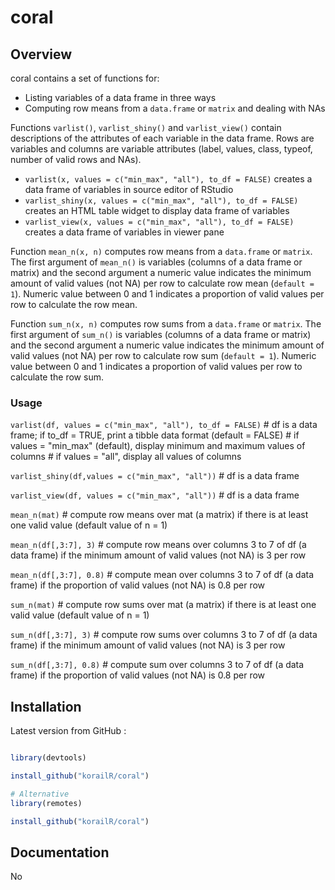 coral
=========

## Overview

coral contains a set of functions for:
- Listing variables of a data frame in three ways
- Computing row means from a `data.frame` or `matrix` and dealing with NAs

Functions `varlist()`, `varlist_shiny()` and `varlist_view()` contain descriptions of the attributes of each variable in the data frame. Rows are variables and columns are variable attributes (label, values, class, typeof, number of valid rows and NAs).

  - `varlist(x, values = c("min_max", "all"), to_df = FALSE)` creates a data frame of variables in source editor of RStudio
  - `varlist_shiny(x, values = c("min_max", "all"), to_df = FALSE)` creates an HTML table widget to display data frame of variables
  - `varlist_view(x, values = c("min_max", "all"), to_df = FALSE)` creates a data frame of variables in viewer pane


Function `mean_n(x, n)` computes row means from a `data.frame` or `matrix`. The first argument of `mean_n()` is variables (columns of a data frame or matrix) and the second argument a numeric value indicates the minimum amount of valid values (not NA) per row to calculate row mean (`default = 1`). Numeric value between 0 and 1 indicates a proportion of valid values per row to calculate the row mean.

Function `sum_n(x, n)` computes row sums from a `data.frame` or `matrix`. The first argument of `sum_n()` is variables (columns of a data frame or matrix) and the second argument a numeric value indicates the minimum amount of valid values (not NA) per row to calculate row sum (`default = 1`). Numeric value between 0 and 1 indicates a proportion of valid values per row to calculate the row sum.


### Usage  

`varlist(df, values = c("min_max", "all"), to_df = FALSE)`          # df is a data frame; if to_df = TRUE, print a tibble data format (default = FALSE)
                                                                    # if values = "min_max" (default), display minimum and maximum values of columns
                                                                    # if values = "all", display all values of columns

`varlist_shiny(df,values = c("min_max", "all"))`     # df is a data frame  

`varlist_view(df, values = c("min_max", "all"))`     # df is a data frame  

`mean_n(mat)`              #  compute row means over mat (a matrix) if there is at least one valid value (default value of n = 1)

`mean_n(df[,3:7], 3)`      #  compute row means over columns 3 to 7 of df (a data frame) if the minimum amount of valid values (not NA) is 3 per row

`mean_n(df[,3:7], 0.8)`    #  compute mean over columns 3 to 7 of df (a data frame) if the proportion of valid values (not NA) is 0.8 per row

`sum_n(mat)`              #  compute row sums over mat (a matrix) if there is at least one valid value (default value of n = 1)

`sum_n(df[,3:7], 3)`      #  compute row sums over columns 3 to 7 of df (a data frame) if the minimum amount of valid values (not NA) is 3 per row

`sum_n(df[,3:7], 0.8)`    #  compute sum over columns 3 to 7 of df (a data frame) if the proportion of valid values (not NA) is 0.8 per row

## Installation


Latest version from GitHub :



```r

library(devtools)

install_github("korailR/coral")

# Alternative
library(remotes)

install_github("korailR/coral")


```



## Documentation

No

